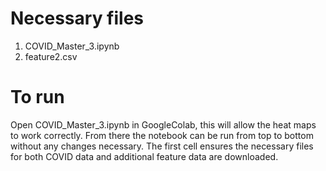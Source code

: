 # Necessary files
1. COVID_Master_3.ipynb
2. feature2.csv

# To run
Open COVID_Master_3.ipynb in GoogleColab, this will allow the heat maps to work correctly. From there the notebook can be run from top to bottom without any changes necessary. The first cell ensures the necessary files for both COVID data and additional feature data are downloaded.
